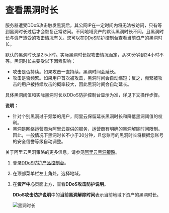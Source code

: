 # 查看黑洞时长

服务器遭受DDoS攻击触发黑洞后，其公网IP在一定时间内将无法被访问，只有等到黑洞时长过后才会恢复正常访问。不同地域资产的默认黑洞时长不同，且黑洞时长与资产遭受的攻击情况有关。您可以在DDoS防护控制台查看当前资产的黑洞时长。

默认的黑洞时长是2.5小时。实际黑洞时长视攻击情况而定，从30分钟到24小时不等。黑洞时长主要受以下因素影响：

-   攻击是否持续。如果攻击一直持续，黑洞时间会延长。
-   攻击是否频繁。如果用户首次被攻击，黑洞时间会自动缩短；反之，频繁被攻击的用户被持续攻击的概率较大，因此黑洞时间会自动延长。

具体黑洞阈值和实际黑洞时长以DDoS防护控制台显示为准，详见下文操作步骤。

**说明：**

-   针对个别黑洞过于频繁的用户，阿里云保留延长黑洞时长和降低黑洞阈值的权利。
-   黑洞是网络运营商为阿里云提供的服务，运营商有明确的黑洞解除时间限制。因此，一般情况下黑洞时长不小于30分钟，且您账号的黑洞时长将根据您账号的安全信誉等级自动调整。

关于阿里云黑洞策略的更多信息，请参见[阿里云黑洞策略](/intl.zh-CN/3分钟了解DDoS攻击/黑洞策略/阿里云黑洞策略.md)。

1.  登录[DDoS防护产品控制台](https://yundun.console.aliyun.com/?p=ddos)。

2.  在顶部菜单栏左上角处，选择地域。

3.  在**资产中心**页面上方，查看**DDoS攻击防护说明**。

    **DDoS攻击防护说明**中的**当前黑洞解除时间**表示当前地域下资产的黑洞时长。

    ![黑洞时长](https://static-aliyun-doc.oss-accelerate.aliyuncs.com/assets/img/zh-CN/1221219061/p34127.png)


